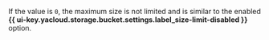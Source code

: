 If the value is `0`, the maximum size is not limited and is similar to the enabled **{{ ui-key.yacloud.storage.bucket.settings.label_size-limit-disabled }}** option.
